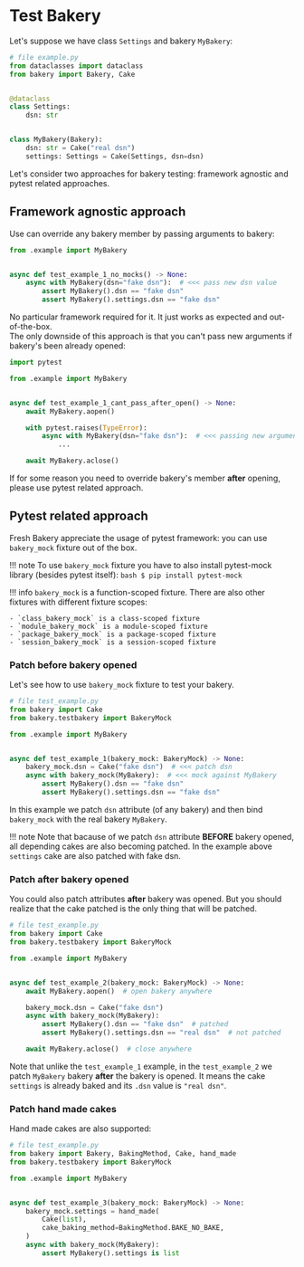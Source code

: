 # Test Bakery
Let's suppose we have class `Settings` and bakery `MyBakery`:
```python
# file example.py
from dataclasses import dataclass
from bakery import Bakery, Cake


@dataclass
class Settings:
    dsn: str


class MyBakery(Bakery):
    dsn: str = Cake("real dsn")
    settings: Settings = Cake(Settings, dsn=dsn)
```
Let's consider two approaches for bakery testing: framework agnostic and pytest related approaches.

## Framework agnostic approach
Use can override any bakery member by passing arguments to bakery:
```python
from .example import MyBakery


async def test_example_1_no_mocks() -> None:
    async with MyBakery(dsn="fake dsn"):  # <<< pass new dsn value
        assert MyBakery().dsn == "fake dsn"
        assert MyBakery().settings.dsn == "fake dsn"
```
No particular framework required for it. It just works as expected and out-of-the-box.    
The only downside of this approach is that you can't pass new arguments if bakery's been already opened:
```python
import pytest

from .example import MyBakery


async def test_example_1_cant_pass_after_open() -> None:
    await MyBakery.aopen()

    with pytest.raises(TypeError):
        async with MyBakery(dsn="fake dsn"):  # <<< passing new arguments after open is prohibited
            ...

    await MyBakery.aclose()
```
If for some reason you need to override bakery's member **after** opening, please use pytest related approach.

## Pytest related approach
Fresh Bakery appreciate the usage of pytest framework: you can use `bakery_mock` fixture out of the box.

!!! note
    To use `bakery_mock` fixture you have to also install pytest-mock library (besides pytest itself):
    ```bash
    $ pip install pytest-mock
    ```

!!! info
    `bakery_mock` is a function-scoped fixture. There are also other fixtures with different fixture scopes:   

    - `class_bakery_mock` is a class-scoped fixture
    - `module_bakery_mock` is a module-scoped fixture
    - `package_bakery_mock` is a package-scoped fixture
    - `session_bakery_mock` is a session-scoped fixture

### Patch before bakery opened
Let's see how to use `bakery_mock` fixture to test your bakery.
```python
# file test_example.py
from bakery import Cake
from bakery.testbakery import BakeryMock

from .example import MyBakery


async def test_example_1(bakery_mock: BakeryMock) -> None:
    bakery_mock.dsn = Cake("fake dsn")  # <<< patch dsn
    async with bakery_mock(MyBakery):  # <<< mock against MyBakery
        assert MyBakery().dsn == "fake dsn"
        assert MyBakery().settings.dsn == "fake dsn"
```
In this example we patch `dsn` attribute (of any bakery) and then bind `bakery_mock` with the real bakery `MyBakery`.

!!! note
    Note that bacause of we patch `dsn` attribute **BEFORE** bakery opened, all depending cakes are also becoming patched. In the example above `settings` cake are also patched with fake dsn.

### Patch after bakery opened
You could also patch attributes **after** bakery was opened. But you should realize that the cake patched is the only thing that will be patched.

```python
# file test_example.py
from bakery import Cake
from bakery.testbakery import BakeryMock

from .example import MyBakery


async def test_example_2(bakery_mock: BakeryMock) -> None:
    await MyBakery.aopen()  # open bakery anywhere

    bakery_mock.dsn = Cake("fake dsn")
    async with bakery_mock(MyBakery):
        assert MyBakery().dsn == "fake dsn"  # patched
        assert MyBakery().settings.dsn == "real dsn"  # not patched

    await MyBakery.aclose()  # close anywhere
```
Note that unlike the `test_example_1` example, in the `test_example_2` we patch `MyBakery` bakery **after** the bakery is opened. It means the cake `settings` is already baked and its `.dsn` value is `"real dsn"`.

### Patch hand made cakes
Hand made cakes are also supported:
```python
# file test_example.py
from bakery import Bakery, BakingMethod, Cake, hand_made
from bakery.testbakery import BakeryMock

from .example import MyBakery


async def test_example_3(bakery_mock: BakeryMock) -> None:
    bakery_mock.settings = hand_made(
        Cake(list),
        cake_baking_method=BakingMethod.BAKE_NO_BAKE,
    )
    async with bakery_mock(MyBakery):
        assert MyBakery().settings is list
```
